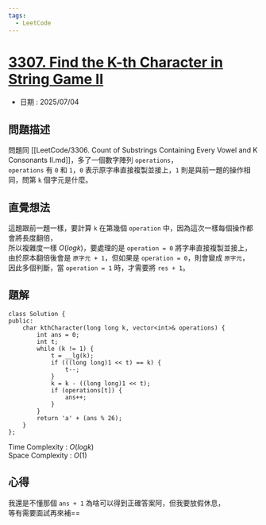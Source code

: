 ```yaml
---
tags:
  - LeetCode
---
```


# [3307. Find the K-th Character in String Game II](https://leetcode.com/problems/find-the-k-th-character-in-string-game-ii/description/)  

+ 日期 : 2025/07/04  

## 問題描述  

問題同 [[LeetCode/3306. Count of Substrings Containing Every Vowel and K Consonants II.md]]，多了一個數字陣列 `operations`，  
`operations` 有 `0` 和 `1`，`0` 表示原字串直接複製並接上，`1` 則是與前一題的操作相同，問第 `k` 個字元是什麼。  

## 直覺想法  

這題跟前一題一樣，要計算 `k` 在第幾個 `operation` 中，因為這次一樣每個操作都會將長度翻倍，  
所以複雜度一樣 $O(logk)$，要處理的是 `operation = 0` 將字串直接複製並接上，  
由於原本翻倍後會是 `原字元 + 1`，但如果是 `operation = 0`，則會變成 `原字元`，  
因此多個判斷，當 `operation = 1` 時，才需要將 `res + 1`。  

## 題解  

```cpp=
class Solution {
public:
    char kthCharacter(long long k, vector<int>& operations) {
        int ans = 0;
        int t;
        while (k != 1) {
            t = __lg(k);
            if (((long long)1 << t) == k) {
                t--;
            }
            k = k - ((long long)1 << t);
            if (operations[t]) {
                ans++;
            }
        }
        return 'a' + (ans % 26);
    }
};
```

Time Complexity : $O(logk)$  
Space Complexity : $O(1)$  

## 心得  

我還是不懂那個 `ans + 1` 為啥可以得到正確答案阿，但我要放假休息，  
等有需要面試再來補==  
